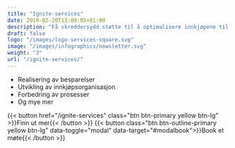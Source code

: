 ```yaml
---
title: "Ignite-services"
date: 2019-02-20T13:09:05+01:00
description: "Få skreddersydd støtte til å optimalisere innkjøpene til din virksomhet fra våre erfarne konsulenter​"
draft: false
logo: "/images/logo-services-square.svg"
image: "/images/infographics/newsletter.svg"
weight: "3"
url: "/ignite-services/"
---
```


- <i class="fas fa-hand-holding-usd" style="color: #ebaf41;"></i>Realisering av besparelser​
- <i class="fas fa-sitemap" style=" color: #ebaf41;"></i>Utvikling av innkjøpsorganisasjon​
- <i class="fas fa-chart-line" style="color: #ebaf41;"></i>Forbedring av prosesser​
- <i class="fas fa-list-alt" style="color: #ebaf41;"></i>Og mye mer

{{< button href="/ignite-services" class="btn btn-primary yellow btn-lg" >}}Finn ut mer{{< /button >}}
{{< button class="btn btn-outline-primary yellow btn-lg" data-toggle="modal" data-target="#modalbook">}}Book et møte{{< /button >}}

